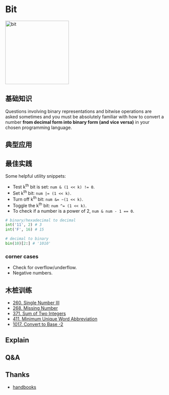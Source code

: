 # Bit 

<img src="https://i.imgur.com/S6s8tb6.png" alt="bit" width="200"/>

## 基础知识

Questions involving binary representations and bitwise operations are asked sometimes and you must be absolutely familiar with how to convert a number **from decimal form into binary form (and vice versa)** in your chosen programming language.


## 典型应用


## 最佳实践

Some helpful utility snippets:

- Test k<sup>th</sup> bit is set: `num & (1 << k) != 0`.
- Set k<sup>th</sup> bit: `num |= (1 << k)`.
- Turn off k<sup>th</sup> bit: `num &= ~(1 << k)`.
- Toggle the k<sup>th</sup> bit: `num ^= (1 << k)`.
- To check if a number is a power of 2, `num & num - 1 == 0`.

``` python
# binary/hexadecimal to decimal 
int('11', 2) # 3
int('F', 16) # 15 

# decimal to binary
bin(10)[2:] # '1010'
```

### corner cases

* Check for overflow/underflow.
* Negative numbers.

## 木桩训练

- [260. Single Number III](https://leetcode.com/problems/single-number-iii/)
- [268. Missing Number](https://leetcode.com/problems/missing-number/)
- [371. Sum of Two Integers](https://leetcode.com/problems/sum-of-two-integers/)
- [411. Minimum Unique Word Abbreviation](https://leetcode.com/problems/minimum-unique-word-abbreviation/)
- [1017. Convert to Base -2](https://leetcode.com/problems/convert-to-base-2/)

## Explain

## Q&A

## Thanks 

- [handbooks](https://github.com/yangshun/tech-interview-handbook/tree/master/algorithms)